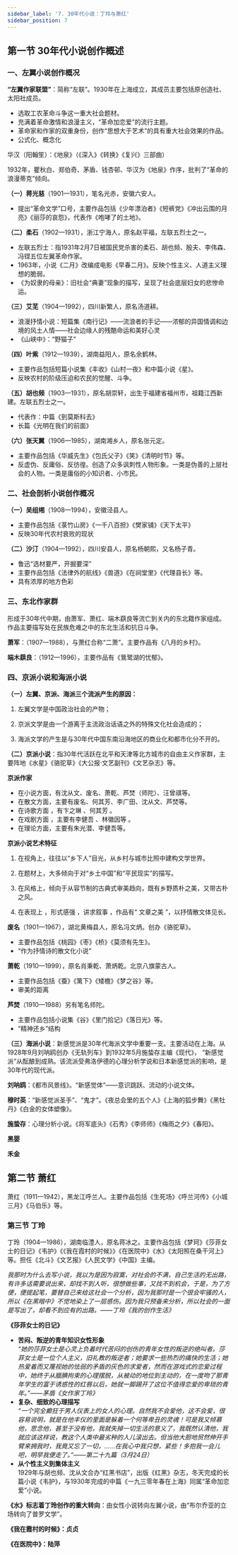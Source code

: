 ```yaml
---
sidebar_label: '7. 30年代小说：丁玲与萧红'
sidebar_position: 7
---
```


## 第一节 30年代小说创作概述

### 一、左翼小说创作概况

**“左翼作家联盟”**：简称“左联”。1930年在上海成立，其成员主要包括原创造社、太阳社成员。
- 选取工农革命斗争这一重大社会题材。
- 充满着革命激情和浪漫主义，“革命加恋爱”的流行主题。
- 革命家和作家的双重身份，创作“思想大于艺术”的具有重大社会效果的作品。
- 公式化、概念化

华汉（阳翰笙）：《地泉》（《深入》《转换》《复兴》三部曲）

1932年，瞿秋白、郑伯奇、茅盾、钱杏邨、华汉为《地泉》作序，批判了“革命的浪漫蒂克”倾向。

**（一）蒋光慈**（1901—1931），笔名光赤，安徽六安人。
- 提出“革命文学”口号，主要作品包括《少年漂泊者》《短裤党》《冲出云围的月亮》《丽莎的哀怨》，代表作《咆哮了的土地》。

**（二）柔石**（1902—1931），浙江宁海人，原名赵平福，左联五烈士之一。
- 左联五烈士：指1931年2月7日被国民党杀害的柔石、胡也频、殷夫、李伟森、冯铿五位左翼革命作家。
- 1963年，小说《二月》改编成电影《早春二月》。反映个性主义、人道主义理想的脆弱。
- 《为奴隶的母亲》：旧社会“典妻”现象的描写，呈现了社会底层妇女的悲惨命运。

**（三）艾芜**（1904—1992），四川新繁人，原名汤道耕。
- 浪漫抒情小说：短篇集《南行记》——流浪者的手记——浓郁的异国情调和边境的风土人情——社会边缘人的残酷命运和美好心灵
- 《山峡中》：“野猫子”

**（四）叶紫**（1912—1939），湖南益阳人，原名余鹤林。
- 主要作品包括短篇小说集《丰收》《山村一夜》和中篇小说《星》。
- 反映农村的阶级压迫和农民的觉醒、斗争。

**（五）胡也频**（1903—1931），原名胡崇轩，出生于福建省福州市，祖籍江西新建。左联五烈士之一。

- 代表作：中篇《到莫斯科去》
- 长篇《光明在我们的前面》

**（六）张天翼**（1906—1985），湖南湘乡人，原名张元定。

- 主要作品包括《华威先生》《包氏父子》《笑》《清明时节》等。
- 反虚伪、反庸俗、反彷徨。创造了众多讽刺性人物形象。一类是伪善的上层社会的人物。一类是庸俗的小知识者、小市民。

### 二、社会剖析小说创作概况

**（一）吴组缃**（1908—1994），安徽泾县人。
- 主要作品包括《菉竹山房》《一千八百担》《樊家铺》《天下太平》
- 反映30年代农村衰败的现状

**（二）沙汀**（1904—1992），四川安县人，原名杨朝熙，又名杨子青。
- 鲁迅“选材要严，开掘要深”
- 主要作品包括《法律外的航线》《兽道》《在祠堂里》《代理县长》等。
- 具有浓厚的地方色彩

### 三、东北作家群

形成于30年代中期，由萧军、萧红、端木蕻良等流亡到关内的东北籍作家组成。作品主要描写处在民族危难之中的东北生活和抗日斗争。

**萧军**：（1907—1988），与萧红合称“二萧”。主要作品有《八月的乡村》。

**端木蕻良**：（1912—1996），主要作品有《鴜鹭湖的忧郁》。

### 四、京派小说和海派小说

**（一）左翼、京派、海派三个流派产生的原因：**

1. 左翼文学是中国政治社会的产物；

2. 京派文学是由一个游离于主流政治话语之外的特殊文化社会造成的；

3. 海派文学的产生是与30年代中国东南沿海地区的商业化和都市化分不开的。

**（二）京派小说**：指30年代活跃在北平和天津等北方城市的自由主义作家群，主要阵地《水星》《骆驼草》《大公报·文艺副刊》《文艺杂志》等。

**京派作家**

- 在小说方面，有沈从文、废名、萧乾、芦焚（师陀）、汪曾祺等。
- 在散文方面，主要有废名、何其芳、李广田、沈从文、芦焚等。
- 在诗歌方面 ，有卞之琳 、何其芳 。
- 在戏剧方面 ，主要有李健吾 、林徽因等 。
- 在理论方面，主要有朱光潜、李健吾等。 

**京派小说艺术特征**

1. 在视角上，往往以“乡下人”目光，从乡村与城市比照中建构文学世界。

2. 在题材上，大多倾向于对“乡土中国”和“平民现实”的描写。

3. 在风格上，倾向于从容节制的古典式审美趋向，既有乡野质朴之美，又带古朴之风。

4. 在表现上 ，形式感强 ，讲求叙事 ，作品有“ 文章之美 ”，以抒情散文体见长。 

**废名**（1901—1967），湖北黄梅县人，原名冯文炳。创办《骆驼草》。

- 主要作品包括《桃园》《枣》《桥》《莫须有先生》。
- “作为抒情诗的散文化小说”

**萧乾**（1910—1999），原名肖秉乾、萧炳乾。北京八旗蒙古人。

- 主要作品包括《蚕》《篱下》《矮檐》《梦之谷》等。
- 审美的距离

**芦焚**（1910—1988）另有笔名师陀。

- 主要作品包括小说集《谷》《里门拾记》《落日光》等。
- “精神还乡”结构

**（三）海派小说**：新感觉派是30年代海派文学中重要一支。主要活动在上海。从1928年9月刘呐鸥创办《无轨列车》到1932年5月施蛰存主编《现代》， “新感觉派”从酝酿到成熟。该流派受弗洛伊德的心理分析学说和日本新感觉派的影响，是30年代的现代派。

**刘呐鸥**：《都市风景线》。“新感觉体”——意识跳跃、流动的小说文体。

**穆时英**：“新感觉派圣手”、“鬼才”。《夜总会里的五个人》《上海的狐步舞》《黑牡丹》《白金的女体塑像》。

**施蛰存**：心理分析小说。《将军底头》《石秀》《李师师》《梅雨之夕》《春阳》。

**黑婴**

**禾金**

## 第二节 萧红

萧红（1911—1942），黑龙江呼兰人。主要作品包括《生死场》《呼兰河传》《小城三月》《马伯乐》等。

### 第三节 丁玲

丁玲（1904—1986），湖南临澧人，原名蒋冰之。主要作品包括《梦珂》《莎菲女士的日记》《韦护》《《我在霞村的时候》》《在医院中》《水》《太阳照在桑干河上》等。担任《北斗》《文艺报》《人民文学》《中国》主编。

*我那时为什么去写小说，我以为是因为寂寞，对社会的不满，自己生活的无出路，有许多话需要说出来，却找不到人听，很想做些事，又找不到机会，于是，为了方便，便提起笔，要替自己来给这社会一个分析，因为我那时是一个很会牢骚的人，所以《在黑暗中》不觉地染上了一层感伤。因为我只预备来分析，所以社会的一面是写出了，却看不到应有的出路。——丁玲《我的创作生活》*

**《莎菲女士的日记》**
- **苦闷、叛逆的青年知识女性形象**  
*“她的莎菲女士是心灵上负着时代苦闷的创伤的青年女性的叛逆的绝叫者。莎菲女士是一位个人主义，旧礼教的叛逆者；她要求一些热烈的痛快的生活；她热爱着而又蔑视她的怯弱的矛盾的灰色的求爱者，然而在游戏式的恋爱过程中，她终于从腼腆拘束的心理摆脱，从被动的地位到主动的，在一度吻了那青年学生的富于诱惑性的红唇以后，她就一脚踢开了这位不值得恋爱的卑琐的青年。”——茅盾《女作家丁玲》*
- **复杂、细致的心理描写**  
*“一个完全癫狂于男人仪表上的女人的心理。自然我不会爱他，这不会爱，很容易说明，就是在他丰仪的里面是躲着一个何等卑丑的灵魂！可是我又倾慕他，思念他，甚至于没有他，我就失掉一切生活的意义了，我既然认清他，我就应该这样说，教这个人类中最劣种的人儿滚出去。但当他大胆地贸然伸开手臂来拥我时，我竟又忘了一切，……在我心中我只想，紧些！多抱我一会儿吧，明早我便走了。”——第二十九篇（3月24日）*
- **从个性主义到集体主义**  
1929年与胡也频、沈从文合办“红黑书店”，出版《红黑》杂志，冬天完成的长篇小说《韦护》，与1930年完成的中篇《一九三零年春在上海》同属“革命加恋爱”小说。

**《水》标志着丁玲创作的重大转向**：由女性小说转向左翼小说，由“布尔乔亚的立场转向了普罗文学”。

**《我在霞村的时候》：贞贞**

**《在医院中》：陆萍**